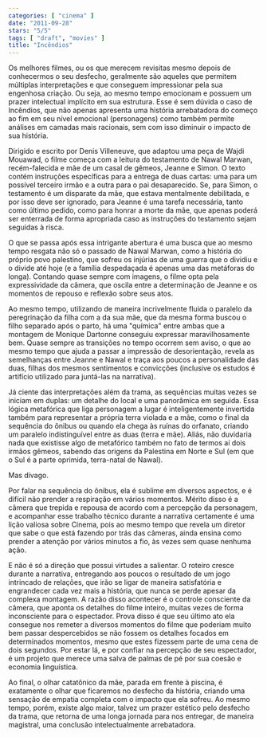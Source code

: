 ```yaml
---
categories: [ "cinema" ]
date: "2011-09-28"
stars: "5/5"
tags: [ "draft", "movies" ]
title: "Incêndios"
---
```

Os melhores filmes, ou os que merecem revisitas mesmo depois de
conhecermos o seu desfecho, geralmente são aqueles que permitem
múltiplas interpretações e que conseguem impressionar pela sua
engenhosa criação. Ou seja, ao mesmo tempo emocionam e possuem um
prazer intelectual implícito em sua estrutura. Esse é sem dúvida o
caso de Incêndios, que não apenas apresenta uma história arrebatadora
do começo ao fim em seu nível emocional (personagens) como também
permite análises em camadas mais racionais, sem com isso diminuir o
impacto de sua história.

Dirigido e escrito por Denis Villeneuve, que adaptou uma peça de Wajdi
Mouawad, o filme começa com a leitura do testamento de Nawal Marwan,
recém-falecida e mãe de um casal de gêmeos, Jeanne e Simon. O texto
contém instruções específicas para a entrega de duas cartas: uma
para um possível terceiro irmão e a outra para o pai desaparecido. Se,
para Simon, o testamento é um disparate da mãe, que estava mentalmente
debilitada, e por isso deve ser ignorado, para Jeanne é uma tarefa
necessária, tanto como último pedido, como para honrar a morte da mãe,
que apenas poderá ser enterrada de forma apropriada caso as instruções
do testamento sejam seguidas à risca.

O que se passa após essa intrigante abertura é uma busca que ao mesmo
tempo resgata não só o passado de Nawal Marwan, como a história do
próprio povo palestino, que sofreu os injúrias de uma guerra que o
dividiu e o divide até hoje (e a família despedaçada é apenas uma
das metáforas do longa). Contando quase sempre com imagens, o filme
opta pela expressividade da câmera, que oscila entre a determinação
de Jeanne e os momentos de repouso e reflexão sobre seus atos.

Ao mesmo tempo, utilizando de maneira incrivelmente fluida o paralelo
da peregrinação da filha com a da sua mãe, que da mesma forma buscou
o filho separado após o parto, há uma "química" entre ambas que
a montagem de Monique Dartonne conseguiu expressar maravilhosamente
bem. Quase sempre as transições no tempo ocorrem sem aviso, o que ao
mesmo tempo que ajuda a passar a impressão de desorientação, revela
as semelhanças entre Jeanne e Nawal e traça aos poucos a personalidade
das duas, filhas dos mesmos sentimentos e convicções (inclusive os
estudos é artifício utilizado para juntá-las na narrativa).

Já ciente das interpretações além da trama, as sequências muitas
vezes se iniciam em duplas: um detalhe do local e uma panorâmica
em seguida. Essa lógica metafórica que liga personagem a lugar é
inteligentemente invertida também para representar a própria terra
violada e a mãe, como o final da sequência do ônibus ou quando ela
chega às ruínas do orfanato, criando um paralelo indistinguível
entre as duas (terra e mãe). Aliás, não duvidaria nada que existisse
algo de metafórico também no fato de termos aí dois irmãos gêmeos,
sabendo das origens da Palestina em Norte e Sul (em que o Sul é a parte
oprimida, terra-natal de Nawal).

Mas divago.

Por falar na sequência do ônibus, ela é sublime em diversos aspectos,
e é difícil não prender a respiração em vários momentos. Mérito
disso é a câmera que trepida e repousa de acordo com a percepção
da personagem, e acompanhar esse trabalho técnico durante a narrativa
certamente é uma lição valiosa sobre Cinema, pois ao mesmo tempo que
revela um diretor que sabe o que está fazendo por trás das câmeras,
ainda ensina como prender a atenção por vários minutos a fio, às
vezes sem quase nenhuma ação.

E não é só a direção que possui virtudes a salientar. O roteiro
cresce durante a narrativa, entregando aos poucos o resultado de um jogo
intrincado de relações, que irão se ligar de maneira satisfatória
e engrandecer cada vez mais a história, que nunca se perde apesar da
complexa montagem. A razão disso acontecer é o controle consciente
da câmera, que aponta os detalhes do filme inteiro, muitas vezes de
forma inconsciente para o espectador. Prova disso é que seu último
ato ela consegue nos remeter a diversos momentos do filme que poderiam
muito bem passar despercebidos se não fossem os detalhes focados em
determinados momentos, mesmo que estes fizessem parte de uma cena de dois
segundos. Por estar lá, e por confiar na percepção de seu espectador,
é um projeto que merece uma salva de palmas de pé por sua coesão e
economia linguística.

Ao final, o olhar catatônico da mâe, parada em frente à piscina,
é exatamente o olhar que ficaremos no desfecho da história, criando
uma sensação de empatia completa com o impacto que ela sofreu. Ao
mesmo tempo, porém, existe algo maior, talvez um prazer estético pelo
desfecho da trama, que retorna de uma longa jornada para nos entregar,
de maneira magistral, uma conclusão intelectualmente arrebatadora.

